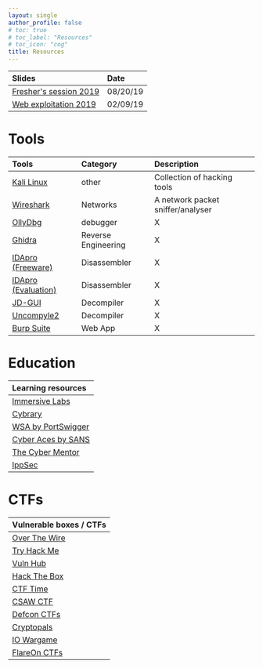 ```yaml
---
layout: single
author_profile: false
# toc: true
# toc_label: "Resources"
# toc_icon: "cog"
title: Resources 
---
```


| Slides  | Date | 
|:--------|:-----|
| [Fresher's session 2019](https://drive.google.com/open?id=1EjH3fUwpRcj9CamOM_03YdpY5_DNAvSS) |  08/20/19 |
| [Web exploitation 2019](https://drive.google.com/file/d/18t87wjQnJvos3y3Aq0zj9XNUVgfcFknQ/view?usp=sharing) | 02/09/19 |

# Tools

| Tools  | Category | Description |
|:------|:---------|:------------|
| [Kali Linux](https://www.kali.org/) | other | Collection of hacking tools |
| [Wireshark](https://www.wireshark.org/) | Networks | A network packet sniffer/analyser |
| [OllyDbg](http://www.ollydbg.de/) | debugger | X |
| [Ghidra](https://ghidra-sre.org/ ) | Reverse Engineering | X |
| [IDApro (Freeware)](https://www.hex-rays.com/products/ida/support/download_freeware.shtml) | Disassembler | X |
| [IDApro (Evaluation)](https://out7.hex-rays.com/demo/request) | Disassembler | X |
| [JD-GUI](http://java-decompiler.github.io/) | Decompiler | X |
| [Uncompyle2](https://github.com/Mysterie/uncompyle2) | Decompiler | X |
| [Burp Suite](https://portswigger.net/burp) | Web App | X |

# Education

| Learning resources |
|:-------------------|
| [Immersive Labs](https://immersivelabs.online/signin) |
| [Cybrary](https://www.cybrary.it/) |
| [WSA by PortSwigger](https://portswigger.net/web-security) |
| [Cyber Aces by SANS](https://www.cyberaces.org/courses.html) |
| [The Cyber Mentor](https://www.youtube.com/channel/UC0ArlFuFYMpEewyRBzdLHiw) |
| [IppSec](https://www.youtube.com/channel/UCa6eh7gCkpPo5XXUDfygQQA) |

# CTFs

| Vulnerable boxes / CTFs |
|:------------------------|
| [Over The Wire](https://overthewire.org/wargames/) |
| [Try Hack Me](https://tryhackme.com/dashboard) |
| [Vuln Hub](https://www.vulnhub.com/) |
| [Hack The Box](https://www.hackthebox.eu/home) |
| [CTF Time](https://ctftime.org/event/list/upcoming) |
| [CSAW CTF](https://365.csaw.io/) |
| [Defcon CTFs](https://ctftime.org/ctf/1/) |
| [Cryptopals](https://cryptopals.com/) |
| [IO Wargame](https://io.netgarage.org/) |
| [FlareOn CTFs](http://flare-on.com/) |
